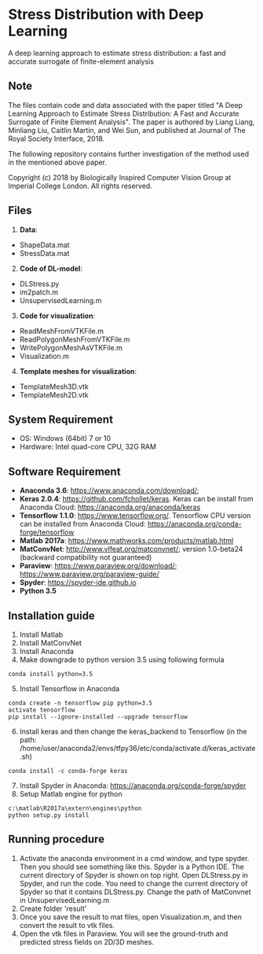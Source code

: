 # Stress Distribution with Deep Learning
A deep learning approach to estimate stress distribution: a fast and accurate surrogate of finite-element analysis


## Note
The files contain code and data associated with the paper titled "A Deep Learning Approach to Estimate Stress Distribution: A Fast and Accurate Surrogate of Finite Element Analysis". The paper is authored by Liang Liang, Minliang Liu, Caitlin Martin, and Wei Sun, and published at Journal of The Royal Society Interface, 2018.

The following repository contains further investigation of the method used in the mentioned above paper.

Copyright (c) 2018 by Biologically Inspired Computer Vision Group at Imperial College London. All rights reserved.


## Files
1. **Data**: 
- ShapeData.mat
- StressData.mat
2. **Code of DL-model**: 
- DLStress.py
- im2patch.m 
- UnsupervisedLearning.m
3. **Code for visualization**: 
- ReadMeshFromVTKFile.m
- ReadPolygonMeshFromVTKFile.m
- WritePolygonMeshAsVTKFile.m
- Visualization.m
4. **Template meshes for visualization**:
- TemplateMesh3D.vtk
- TemplateMesh2D.vtk


## System Requirement
- OS: Windows (64bit) 7 or 10
- Hardware: Intel quad-core CPU, 32G RAM


## Software Requirement
- **Anaconda 3.6**: https://www.anaconda.com/download/;
- **Keras 2.0.4**: https://github.com/fchollet/keras. Keras can be install from Anaconda Cloud: https://anaconda.org/anaconda/keras
- **Tensorflow 1.1.0**: https://www.tensorflow.org/. Tensorflow CPU version can be installed from Anaconda Cloud: https://anaconda.org/conda-forge/tensorflow
- **Matlab 2017a**: https://www.mathworks.com/products/matlab.html
- **MatConvNet**: http://www.vlfeat.org/matconvnet/; version 1.0-beta24 (backward compatibility not guaranteed)
- **Paraview**: https://www.paraview.org/download/; https://www.paraview.org/paraview-guide/
- **Spyder**: https://spyder-ide.github.io
- **Python 3.5**


## Installation guide
1. Install Matlab
2. Install MatConvNet
3. Install Anaconda 
4. Make downgrade to python version 3.5 using following formula
```
conda install python=3.5
```
5. Install Tensorflow in Anaconda
```
conda create -n tensorflow pip python=3.5
activate tensorflow
pip install --ignore-installed --upgrade tensorflow
```
6. Install keras and then change the keras_backend to Tensorflow (in the path: /home/user/anaconda2/envs/tfpy36/etc/conda/activate.d/keras_activate.sh)
```
conda install -c conda-forge keras
```
7. Install Spyder in Anaconda: https://anaconda.org/conda-forge/spyder
8. Setup Matlab engine for python
```
c:\matlab\R2017a\extern\engines\python
python setup.py install
```

## Running procedure
1. Activate the anaconda environment in a cmd window, and type spyder. Then you should see something like
this. Spyder is a Python IDE. The current directory of Spyder is shown on top right. Open DLStress.py in Spyder, and run the code. You need to change the current directory of Spyder so that it contains DLStress.py. Change the path of MatConvnet in UnsupervisedLearning.m
2. Create folder 'result'
3. Once you save the result to mat files, open Visualization.m, and then convert the result to vtk files.
4. Open the vtk files in Paraview. You will see the ground-truth and predicted stress fields on 2D/3D meshes.
